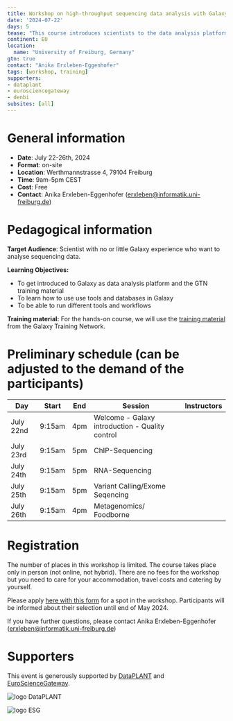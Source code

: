 ```yaml
---
title: Workshop on high-throughput sequencing data analysis with Galaxy
date: '2024-07-22'
days: 5
tease: "This course introduces scientists to the data analysis platform Galaxy. The course is a beginner course; there is no requirement of any programming skills."
continent: EU
location:
  name: "University of Freiburg, Germany"
gtn: true
contact: "Anika Erxleben-Eggenhofer"
tags: [workshop, training]
supporters:
- dataplant
- eurosciencegateway
- denbi
subsites: [all]
---
```


# General information

- **Date**: July 22-26th, 2024
- **Format**: on-site
- **Location**: Werthmannstrasse 4, 79104 Freiburg
- **Time**: 9am-5pm CEST
- **Cost**: Free
- **Contact**: Anika Erxleben-Eggenhofer ([erxleben@informatik.uni-freiburg.de](mailto:erxleben@informatik.uni-freiburg.de))

# Pedagogical information

**Target Audience**: Scientist with no or little Galaxy experience who want to analyse sequencing data.

**Learning Objectives:**
* To get introduced to Galaxy as data analysis platform and the GTN training material
* To learn how to use use tools and databases in Galaxy
* To be able to run different tools and workflows

**Training material:**
For the hands-on course, we will use the [training material](https://training.galaxyproject.org) from the Galaxy Training Network.

# Preliminary schedule (can be adjusted to the demand of the participants)

| Day | Start | End | Session | Instructors |
|---|---|---|---|---|
| July 22nd | 9:15am  | 4pm  | Welcome - Galaxy introduction - Quality control |
| July 23rd | 9:15am  | 5pm |  ChIP-Sequencing |
| July 24th | 9:15am  | 5pm  | RNA-Sequencing |
| July 25th | 9:15am  | 5pm | Variant Calling/Exome Seqencing |
| July 26th | 9:15am  | 4pm  | Metagenomics/ Foodborne |


# Registration

The number of places in this workshop is limited. The course takes place only in person (not online, not hybrid). There are no fees for the workshop but you need to care for your accommodation, travel costs and catering by yourself.

Please apply [here with this form](https://forms.gle/rxfeuDowNgmMkRAn7) for a spot in the workshop. Participants will be informed about their selection until end of May 2024.

If you have further questions, please contact Anika Erxleben-Eggenhofer ([erxleben@informatik.uni-freiburg.de](mailto:erxleben@informatik.uni-freiburg.de))

# Supporters

This event is generously supported by [DataPLANT](https://www.nfdi4plants.de/) and [EuroScienceGateway](https://galaxyproject.org/projects/esg/).

<div style="max-width: 250px">

![logo DataPLANT](/images/logos/DataPLANT-logo-transparent.png) 

</div>
<div style="max-width: 500px">

![logo ESG](/images/logos/Eurosciencegateway_logo.png)

</div>
